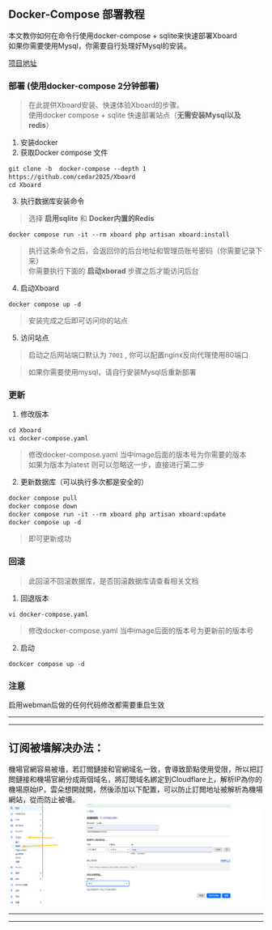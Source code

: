 ## Docker-Compose 部署教程
本文教你如何在命令行使用docker-compose + sqlite来快速部署Xboard  
如果你需要使用Mysql，你需要自行处理好Mysql的安装。

[项目地址](https://github.com/cedar2025/Xboard/tree/dev)

### 部署 (使用docker-compose 2分钟部署)
> 在此提供Xboard安装、快速体验Xboard的步骤。   
使用docker compose + sqlite 快速部署站点（**无需安装Mysql以及redis**）
1. 安装docker
2. 获取Docker compose 文件
```
git clone -b  docker-compose --depth 1 https://github.com/cedar2025/Xboard
cd Xboard
```
3. 执行数据库安装命令
> 选择 **启用sqlite** 和 **Docker内置的Redis**
```
docker compose run -it --rm xboard php artisan xboard:install
```
> 执行这条命令之后，会返回你的后台地址和管理员账号密码（你需要记录下来）  
> 你需要执行下面的 **启动xborad** 步骤之后才能访问后台

4. 启动Xboard
```
docker compose up -d
```
> 安装完成之后即可访问你的站点
5. 访问站点 
> 启动之后网站端口默认为 `7001` , 你可以配置nginx反向代理使用80端口  

> 如果你需要使用mysql，请自行安装Mysql后重新部署

### **更新**
1. 修改版本
```
cd Xboard
vi docker-compose.yaml
```
> 修改docker-compose.yaml 当中image后面的版本号为你需要的版本  
> 如果为版本为latest 则可以忽略这一步，直接进行第二步

2. 更新数据库（可以执行多次都是安全的）
```
docker compose pull
docker compose down
docker compose run -it --rm xboard php artisan xboard:update
docker compose up -d
```
> 即可更新成功

### **回滚**
> 此回滚不回滚数据库，是否回滚数据库请查看相关文档
1. 回退版本  
```
vi docker-compose.yaml
```
> 修改docker-compose.yaml 当中image后面的版本号为更新前的版本号
2. 启动
```
dockcer compose up -d
```

### 注意
启用webman后做的任何代码修改都需要重启生效


---



---

##  订阅被墙解决办法：

機場官網容易被墻，若訂閲鏈接和官網域名一致，會導致節點使用受限，所以把訂閲鏈接和機場官網分成兩個域名，將訂閲域名綁定到Cloudflare上，解析IP為你的機場原始IP，雲朵想開就開，然後添加以下配置，可以防止訂閲地址被解析為機場網站，從而防止被墻。
![alt](/png/jichangurl.png)




---


---
